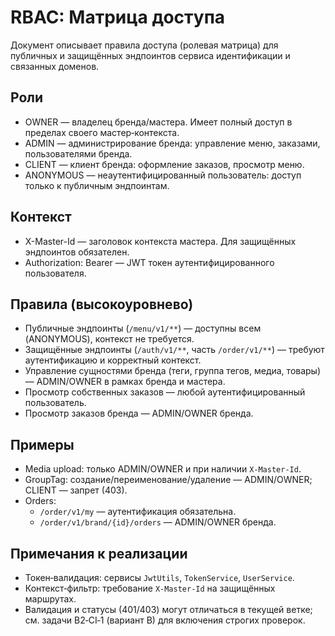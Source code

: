 # RBAC: Матрица доступа

Документ описывает правила доступа (ролевая матрица) для публичных и защищённых эндпоинтов сервиса идентификации и
связанных доменов.

## Роли

- OWNER — владелец бренда/мастера. Имеет полный доступ в пределах своего мастер‑контекста.
- ADMIN — администрирование бренда: управление меню, заказами, пользователями бренда.
- CLIENT — клиент бренда: оформление заказов, просмотр меню.
- ANONYMOUS — неаутентифицированный пользователь: доступ только к публичным эндпоинтам.

## Контекст

- X-Master-Id — заголовок контекста мастера. Для защищённых эндпоинтов обязателен.
- Authorization: Bearer <token> — JWT токен аутентифицированного пользователя.

## Правила (высокоуровнево)

- Публичные эндпоинты (`/menu/v1/**`) — доступны всем (ANONYMOUS), контекст не требуется.
- Защищённые эндпоинты (`/auth/v1/**`, часть `/order/v1/**`) — требуют аутентификацию и корректный контекст.
- Управление сущностями бренда (теги, группа тегов, медиа, товары) — ADMIN/OWNER в рамках бренда и мастера.
- Просмотр собственных заказов — любой аутентифицированный пользователь.
- Просмотр заказов бренда — ADMIN/OWNER бренда.

## Примеры

- Media upload: только ADMIN/OWNER и при наличии `X-Master-Id`.
- GroupTag: создание/переименование/удаление — ADMIN/OWNER; CLIENT — запрет (403).
- Orders:
    - `/order/v1/my` — аутентификация обязательна.
    - `/order/v1/brand/{id}/orders` — ADMIN/OWNER бренда.

## Примечания к реализации

- Токен‑валидация: сервисы `JwtUtils`, `TokenService`, `UserService`.
- Контекст‑фильтр: требование `X-Master-Id` на защищённых маршрутах.
- Валидация и статусы (401/403) могут отличаться в текущей ветке; см. задачи B2‑CI‑1 (вариант B) для включения строгих
  проверок.
